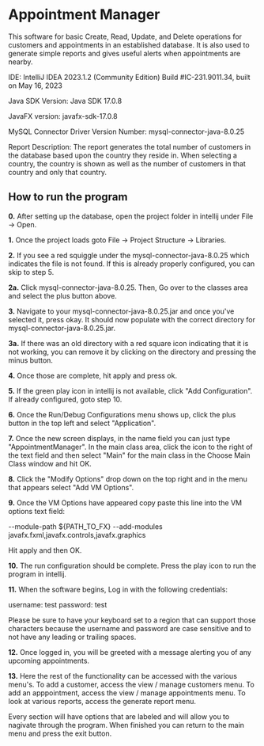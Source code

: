# Appointment Manager
This software for basic Create, Read, Update, and Delete operations for 
customers and appointments in an established database. It is also used to generate simple 
reports and gives useful alerts when appointments are nearby. 

IDE: IntelliJ IDEA 2023.1.2 (Community Edition) Build #IC-231.9011.34, built on May 16, 2023

Java SDK Version: Java SDK 17.0.8

JavaFX version: javafx-sdk-17.0.8 

MySQL Connector Driver Version Number: mysql-connector-java-8.0.25

Report Description: The report generates the total number of customers in the database based
upon the country they reside in. When selecting a country, the country is shown as well as the
number of customers in that country and only that country. 

## How to run the program
**0.** After setting up the database, open the project folder in intellij under File -> Open.

**1.** Once the project loads goto File -> Project Structure -> Libraries.

**2.** If you see a red squiggle under the mysql-connector-java-8.0.25 which indicates the file is not 
found. If this is already properly configured, you can skip to step 5.

**2a.** Click mysql-connector-java-8.0.25. Then, Go over to the classes area and select the plus 
button above. 

**3.** Navigate to your mysql-connector-java-8.0.25.jar and once you've selected it, press okay. It 
should now populate with the correct directory for mysql-connector-java-8.0.25.jar. 

**3a.** If there was an old directory with a red square icon indicating that it is not working, you can 
remove it by clicking on the directory and pressing the minus button.

**4.** Once those are complete, hit apply and press ok.

**5.** If the green play icon in intellij is not available, click "Add Configuration". If already
configured, goto step 10.

**6.** Once the Run/Debug Configurations menu shows up, click the plus button in the top left and 
select "Application".

**7.** Once the new screen displays, in the name field you can just type "AppointmentManager". In the
main class area, click the icon to the right of the text field and then select "Main" for the
main class in the Choose Main Class window and hit OK.

**8.** Click the "Modify Options" drop down on the top right and in the menu that appears select "Add VM Options".

**9.** Once the VM Options have appeared copy paste this line into the VM options text field:

--module-path ${PATH_TO_FX} --add-modules javafx.fxml,javafx.controls,javafx.graphics

Hit apply and then OK.

**10.** The run configuration should be complete. Press the play icon to run the program in intellij.


**11.** When the software begins, Log in with the following credentials: 

username: test
password: test

Please be sure to have your keyboard set to a region that can support those characters because 
the username and password are case sensitive and to not have any leading or trailing spaces.

**12.** Once logged in, you will be greeted with a message alerting you of any upcoming appointments.

**13.** Here the rest of the functionality can be accessed with the various menu's. To add a customer, 
access the view / manage customers menu. To add an apppointment, access the view / manage 
appointments menu. To look at various reports, access the generate report menu.

Every section will have options that are labeled and will allow you to nagivate through the program.
When finished you can return to the main menu and press the exit button. 
